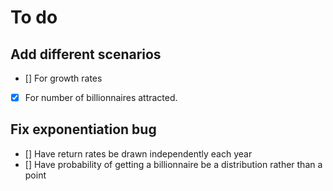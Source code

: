 # To do

## Add different scenarios

- [] For growth rates
- [x] For number of billionnaires attracted.

## Fix exponentiation bug

- [] Have return rates be drawn independently each year
- [] Have probability of getting a billionnaire be a distribution rather than a point
